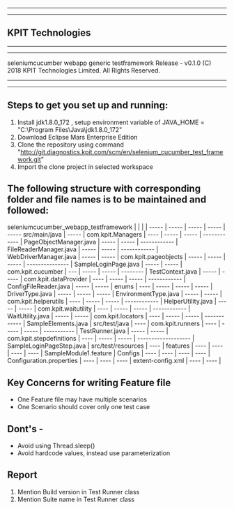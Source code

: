 **************************************************************************************************
**************************************************************************************************
## KPIT Technologies
**************************************************************************************************
**************************************************************************************************

seleniumcucumber webapp generic testframework
Release - v0.1.0
(C) 2018 KPIT Technologies Limited. All Rights Reserved.

**************************************************************************************************
**************************************************************************************************

## Steps to get you set up and running:
1.  Install jdk1.8.0_172 , setup environment variable of JAVA_HOME = "C:\Program Files\Java\jdk1.8.0_172"
2.  Download Eclipse Mars Enterprise Edition
3.  Clone the repository using command "http://git.diagnostics.kpit.com/scm/en/selenium_cucumber_test_framework.git"
4.  Import the clone project in selected workspace

## The following structure with corresponding folder and file names is to be maintained and followed:

seleniumcucumber_webapp_testframework | | | |
----- | ----- | ----- | ----- | -----
src/main/java |	----- | com.kpit.Managers | ---- |
----- | ----- | ------------ | PageObjectManager.java |
----- | ----- | ------------ | FileReaderManager.java |
----- | ----- | ------------ | WebDriverManager.java |
----- |	----- |	com.kpit.pageobjects | ----- |
----- |	----- |	--------------- | SampleLoginPage.java |
----- | ----- | com.kpit.cucumber | --- |
----- | ----- | -------- | TestContext.java |		<!-- Pico-Container managing WebdriverManager and pageObjectManager -->
----- | ----- |	com.kpit.dataProvider | ---- |
----- | ----- |	------------ | ConfigFileReader.java |
----- | ----- | enums | ---- |
----- | ----- | ----- | DriverType.java |
----- | ----- | ----- | EnvironmentType.java |
----- | ----- |	com.kpit.helperutils | ---- |
----- | ----- |	------------ | HelperUtility.java |
----- | ----- |	com.kpit.waitutility | ---- |
----- | ----- |	------------ | WaitUtility.java |
----- | ----- |	com.kpit.locators | ---- |
----- | ----- |	------------ | SampleElements.java |
src/test/java | ---- | com.kpit.runners | ---- |
----- | ----- | ----------- | TestRunner.java |
----- | ----- | com.kpit.stepdefinitions | ---- |
----- | ----- | ------------------- | SampleLoginPageStep.java |
src/test/resources | ---- | features | ---- |
---- | ---- | ---- | SampleModule1.feature |
Configs | ---- | ---- | ---- |
---- | Configuration.properties | ---- | ---- |
---- | extent-config.xml | ---- | ---- |

## Key Concerns for writing Feature file
* One Feature file may have multiple scenarios
* One Scenario should cover only one test case

## Dont's -

* Avoid using Thread.sleep()
* Avoid hardcode values, instead use parameterization

## Report
1. Mention Build version in Test Runner class
2. Mention Suite name in Test Runner class
